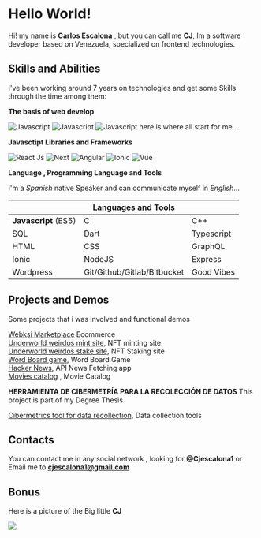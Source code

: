 
# Hello World!

Hi!  my name is **Carlos Escalona** , but you can call me **CJ**, Im a software developer based on Venezuela, specialized on frontend technologies.
 
 ## Skills and Abilities 
 I've been working around 7 years on technologies and get some Skills through the time among them:
 
 **The basis of web develop** 
 
![Javascript](https://img.shields.io/badge/HTML-High-brightgreen)  ![Javascript](https://img.shields.io/badge/CSS-High-brightgreen)  ![Javascript](https://img.shields.io/badge/Javascript-High-brightgreen)
here is where all start for me...

**Javasctipt Libraries and Frameworks**


![React Js](https://img.shields.io/badge/ReactJS-High-green) ![Next](https://img.shields.io/badge/Next-High-green) ![Angular](https://img.shields.io/badge/Angular-Medium_High-yellow) ![Ionic](https://img.shields.io/badge/Ionic-Medium-yellow) ![Vue](https://img.shields.io/badge/VUE-Low-orange)

**Language , Programming Language and Tools** 

I'm a *Spanish* native Speaker and can communicate myself in *English*...

|                |Languages   and Tools       |                        |
|----------------|-------------------------------|-----------------------------|
|**Javascript** (ES5)|C            |C++            |
|SQL          | Dart             |    Typescript       |
|HTML         | CSS |	GraphQL  	|
|Ionic | NodeJS  | Express  |
|Wordpress | Git/Github/Gitlab/Bitbucket | Good Vibes |
  

## Projects and Demos

Some projects that i was involved and functional demos

[Webksi Marketplace](https://webksi.com/)  Ecommerce   
[Underworld weirdos mint site](https://mint.underworldweirdos.com/), NFT minting site   
[Underworld weirdos stake site](https://stake.underworldweirdos.com/), NFT Staking site  
[Word Board game](sharp-goldberg-4b537f.netlify.app/), Word Board Game     
[Hacker News](https://vibrant-hoover-1c5625.netlify.app/), API News Fetching app  
[Movies catalog](https://cjescalona1.github.io/movies-fe/)  , Movie Catalog  
  
  
**HERRAMIENTA DE CIBERMETRÍA PARA LA RECOLECCIÓN DE DATOS**
This project is part of my Degree Thesis  

[Cibermetrics tool for data recollection](https://tegclient.netlify.app/), Data collection tools


## Contacts 
You can contact me in any social network , looking for **@Cjescalona1**
or Email me  to  **cjescalona1@gmail.com**
 
 
 ## Bonus 

Here is a picture of the Big little  **CJ** 

 
![](https://pbs.twimg.com/media/FOqY9-XXEAQwv7g?format=jpg&name=large)
